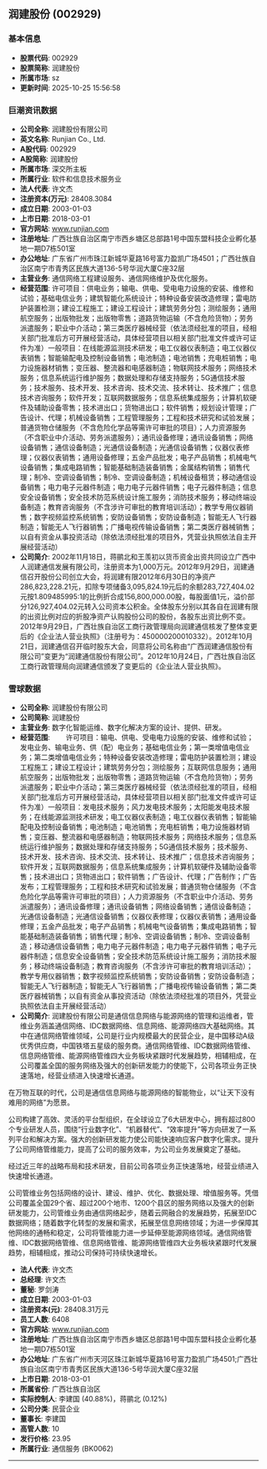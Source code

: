 ## 润建股份 (002929)

### 基本信息

- **股票代码**: 002929
- **股票简称**: 润建股份
- **所属市场**: sz
- **更新时间**: 2025-10-25 15:56:58

### 巨潮资讯数据

- **公司全称**: 润建股份有限公司
- **英文名称**: Runjian Co., Ltd.
- **A股代码**: 002929
- **A股简称**: 润建股份
- **所属市场**: 深交所主板
- **所属行业**: 软件和信息技术服务业
- **法人代表**: 许文杰
- **注册资本(万元)**: 28408.3084
- **成立日期**: 2003-01-03
- **上市日期**: 2018-03-01
- **官方网站**: www.runjian.com
- **注册地址**: 广西壮族自治区南宁市西乡塘区总部路1号中国东盟科技企业孵化基地一期D7栋501室
- **办公地址**: 广东省广州市珠江新城华夏路16号富力盈凯广场4501；广西壮族自治区南宁市青秀区民族大道136-5号华润大厦C座32层
- **主营业务**: 通信网络工程建设服务、通信网络维护及优化服务。
- **经营范围**: 许可项目：供电业务；输电、供电、受电电力设施的安装、维修和试验；基础电信业务；建筑智能化系统设计；特种设备安装改造修理；雷电防护装置检测；建设工程施工；建设工程设计；建筑劳务分包；测绘服务；通用航空服务；出版物批发；出版物零售；道路货物运输（不含危险货物）；劳务派遣服务；职业中介活动；第三类医疗器械经营（依法须经批准的项目，经相关部门批准后方可开展经营活动，具体经营项目以相关部门批准文件或许可证件为准）一般项目：在线能源监测技术研发；电工仪器仪表制造；电工仪器仪表销售；智能输配电及控制设备销售；电池制造；电池销售；充电桩销售；电力设施器材销售；变压器、整流器和电感器制造；物联网技术服务；网络技术服务；信息系统运行维护服务；数据处理和存储支持服务；5G通信技术服务；技术服务、技术开发、技术咨询、技术交流、技术转让、技术推广；信息技术咨询服务；软件开发；互联网数据服务；信息系统集成服务；计算机软硬件及辅助设备零售；技术进出口；货物进出口；软件销售；规划设计管理；广告设计、代理；机械设备销售；工程管理服务；工程和技术研究和试验发展；普通货物仓储服务（不含危险化学品等需许可审批的项目）；人力资源服务（不含职业中介活动、劳务派遣服务）；通讯设备修理；通讯设备销售；网络设备销售；通信设备制造；光通信设备制造；光通信设备销售；仪器仪表修理；仪器仪表销售；通用设备修理；五金产品批发；电子产品销售；机械电气设备销售；集成电路销售；智能基础制造装备销售；金属结构销售；销售代理；制冷、空调设备销售；制冷、空调设备制造；机械设备租赁；移动通信设备销售；电力电子元器件制造；电力电子元器件销售；电子元器件制造；信息安全设备销售；安全技术防范系统设计施工服务；消防技术服务；移动终端设备制造；教育咨询服务（不含涉许可审批的教育培训活动）；教学专用仪器销售；数字视频监控系统销售；安防设备销售；安防设备制造；智能无人飞行器制造；智能无人飞行器销售；广播电视传输设备销售；第二类医疗器械销售；以自有资金从事投资活动（除依法须经批准的项目外，凭营业执照依法自主开展经营活动）
- **公司简介**: 2002年11月18日，蒋鹂北和王羡初以货币资金出资共同设立广西中人润建通信发展有限公司，注册资本为1,000万元。2012年9月29日，润建通信召开股份公司创立大会，将润建有限2012年6月30日的净资产286,823,228.21元，扣除专项储备3,095,824.19元后的余额283,727,404.02元按1.809485995:1的比例折合成156,800,000.00股，每股面值1元，溢价部分126,927,404.02元转入公司资本公积金。全体股东分别以其各自在润建有限的出资比例对应的折股净资产认购股份公司的股份，各股东出资比例不变。2012年9月29日，广西壮族自治区工商行政管理局向润建通信核发了整体变更后的《企业法人营业执照》（注册号为：450000200010332）。2012年10月21日，润建通信召开临时股东大会，同意将公司名称由“广西润建通信股份有限公司”变更为“润建通信股份有限公司”。2012年10月24日，广西壮族自治区工商行政管理局向润建通信颁发了变更后的《企业法人营业执照》。

### 雪球数据

- **公司全称**: 润建股份有限公司
- **公司简称**: 润建股份
- **主营业务**: 数字化智能运维、数字化解决方案的设计、提供、研发。
- **经营范围**: 　　许可项目：输电、供电、受电电力设施的安装、维修和试验；发电业务、输电业务、供（配）电业务；基础电信业务；第一类增值电信业务；第二类增值电信业务；特种设备安装改造修理；雷电防护装置检测；建设工程施工；建设工程设计；建筑劳务分包；测绘服务；互联网信息服务；通用航空服务；出版物批发；出版物零售；道路货物运输（不含危险货物）；劳务派遣服务；职业中介活动；第三类医疗器械经营（依法须经批准的项目，经相关部门批准后方可开展经营活动，具体经营项目以相关部门批准文件或许可证件为准）一般项目：发电技术服务；风力发电技术服务；太阳能发电技术服务；在线能源监测技术研发；电工仪器仪表制造；电工仪器仪表销售；智能输配电及控制设备销售；电池制造；电池销售；充电桩销售；电力设施器材销售；变压器、整流器和电感器制造；物联网技术服务；网络技术服务；信息系统运行维护服务；数据处理和存储支持服务；5G通信技术服务；技术服务、技术开发、技术咨询、技术交流、技术转让、技术推广；信息技术咨询服务；软件开发；互联网数据服务；信息系统集成服务；计算机软硬件及辅助设备零售；技术进出口；货物进出口；软件销售；广告设计、代理；广告制作；广告发布；工程管理服务；工程和技术研究和试验发展；普通货物仓储服务（不含危险化学品等需许可审批的项目）；人力资源服务（不含职业中介活动、劳务派遣服务）；通讯设备修理；通讯设备销售；网络设备销售；通信设备制造；光通信设备制造；光通信设备销售；仪器仪表修理；仪器仪表销售；通用设备修理；五金产品批发；电子产品销售；机械电气设备销售；集成电路销售；智能基础制造装备销售；销售代理；制冷、空调设备销售；制冷、空调设备制造；移动通信设备销售；电力电子元器件制造；电力电子元器件销售；电子元器件制造；信息安全设备销售；安全技术防范系统设计施工服务；消防技术服务；移动终端设备制造；教育咨询服务（不含涉许可审批的教育培训活动）；教学专用仪器销售；数字视频监控系统销售；安防设备销售；安防设备制造；智能无人飞行器制造；智能无人飞行器销售；广播电视传输设备销售；第二类医疗器械销售；以自有资金从事投资活动（除依法须经批准的项目外，凭营业执照依法自主开展经营活动）
- **公司简介**: 润建股份有限公司是通信信息网络与能源网络的管理和运维者，管维业务涵盖通信网络、IDC数据网络、信息网络、能源网络四大基础网络。其中在通信网络管维领域，公司是行业内规模最大的民营企业，是中国移动A级优秀供应商，中国铁塔五星级的服务商。通信网络管维、IDC数据网络管维、信息网络管维、能源网络管维四大业务板块紧跟时代发展趋势，相辅相成，在公司覆盖全国的服务网络及强大的创新研发能力的使能下，公司各项业务正快速落地，经营业绩进入快速增长通道。

在万物互联的时代，公司是通信信息网络与能源网络的智能物业，以“让天下没有难用的网络”为愿景。



公司构建了高效、灵活的平台型组织，在全球设立了6大研发中心，拥有超过800个专业研发人员，围绕“行业数字化”、“机器替代”、“效率提升”等方向研发了一系列平台和解决方案。强大的创新研发能力使公司能快速响应客户数字化需求。提升了公司网络管维能力，提高了公司的服务效率，为公司业务发展奠定了基础。



经过近三年的战略布局和技术研发，目前公司各项业务正快速落地，经营业绩进入快速增长通道。



公司管维业务包括网络的设计、建设、维护、优化、数据处理、增值服务等。凭借公司覆盖全国29个省、超过200个地市、1200个县区的服务网络以及强大的创新研发能力，公司管维业务由通信网络起步，随着云网融合的发展趋势，拓展至IDC数据网络；随着数字化转型的发展和需求，拓展至信息网络领域；为进一步保障其他网络的通畅和稳定，公司将管维能力进一步延伸至能源网络领域。通信网络管维、IDC数据网络管维、信息网络管维、能源网络管维四大业务板块紧跟时代发展趋势，相辅相成，推动公司保持可持续快速增长。
- **法人代表**: 许文杰
- **总经理**: 许文杰
- **董秘**: 罗剑涛
- **成立日期**: 2003-01-03
- **注册资本(元)**: 28408.31万元
- **员工人数**: 6408
- **官方网站**: www.runjian.com
- **注册地址**: 广西壮族自治区南宁市西乡塘区总部路1号中国东盟科技企业孵化基地一期D7栋501室
- **办公地址**: 广东省广州市天河区珠江新城华夏路16号富力盈凯广场4501;广西壮族自治区南宁市青秀区民族大道136-5号华润大厦C座32层
- **上市日期**: 2018-03-01
- **所属省份**: 广西壮族自治区
- **实际控制人**: 李建国 (40.88%)，蒋鹂北 (0.12%)
- **公司分类**: 民营企业
- **董事长**: 李建国
- **高管人数**: 10
- **发行价格**: 23.95
- **所属行业**: 通信服务 (BK0062)

---